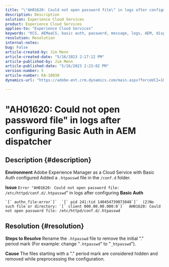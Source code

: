 ```yaml
---
title: "\"AH01620: Could not open password file\" in logs after configuring Basic Auth in AEM dispatcher"
description: Description
solution: Experience Cloud Services
product: Experience Cloud Services
applies-to: "Experience Cloud Services"
keywords: "KCS, AEMaaCS, basic auth, password, message, logs, AEM, dispatcher, Adobe Experience Manager, AH01620, troubleshooting"
resolution: Resolution
internal-notes: 
bug: False
article-created-by: Jim Menn
article-created-date: "5/16/2023 2:17:12 PM"
article-published-by: Jim Menn
article-published-date: "5/16/2023 2:23:02 PM"
version-number: 5
article-number: KA-18930
dynamics-url: "https://adobe-ent.crm.dynamics.com/main.aspx?forceUCI=1&pagetype=entityrecord&etn=knowledgearticle&id=aefb9253-f4f3-ed11-8848-6045bd006079"

---
```

# "AH01620: Could not open password file" in logs after configuring Basic Auth in AEM dispatcher

## Description {#description}


<b>Environment</b>
 Adobe Experience Manager as a Cloud Service with Basic Auth configured
 Added a `.htpasswd` file in the `/conf.d` folder.

<b>Issue</b>
`Error "AH01620: Could not open password file: /etc/httpd/conf.d/.htpasswd`" in logs after configuring <b>Basic Auth</b>


```
`[` authn_file:error`]`  `[` pid 241:tid 140454739073848`]`  (2)No such file or directory: `[` client 000.00.00.000:0`]`  AH01620: Could not open password file: /etc/httpd/conf.d/.htpasswd
```





## Resolution {#resolution}


<b>Steps to Resolve</b>
 Rename the `.htpasswd` file to remove the initial "." period mark (For example: change "`.htpasswd`" to "`_htpasswd`").

<b>Cause</b>
The files starting with a "." period mark are considered hidden and removed while preprocessing the configuration.
